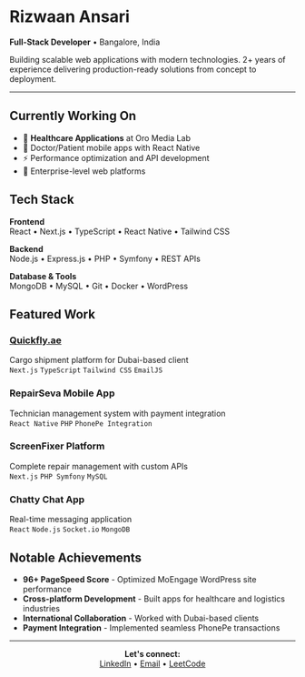 # Rizwaan Ansari

**Full-Stack Developer** • Bangalore, India

Building scalable web applications with modern technologies. 2+ years of experience delivering production-ready solutions from concept to deployment.

---

## Currently Working On

- 🏥 **Healthcare Applications** at Oro Media Lab
- 📱 Doctor/Patient mobile apps with React Native
- ⚡ Performance optimization and API development
- 🚀 Enterprise-level web platforms

## Tech Stack

**Frontend**  
React • Next.js • TypeScript • React Native • Tailwind CSS

**Backend**  
Node.js • Express.js • PHP • Symfony • REST APIs

**Database & Tools**  
MongoDB • MySQL • Git • Docker • WordPress

## Featured Work

### [Quickfly.ae](https://quickfly.ae)
Cargo shipment platform for Dubai-based client  
`Next.js` `TypeScript` `Tailwind CSS` `EmailJS`

### RepairSeva Mobile App
Technician management system with payment integration  
`React Native` `PHP` `PhonePe Integration`

### ScreenFixer Platform
Complete repair management with custom APIs  
`Next.js` `PHP Symfony` `MySQL`

### Chatty Chat App
Real-time messaging application  
`React` `Node.js` `Socket.io` `MongoDB`

## Notable Achievements

- **96+ PageSpeed Score** - Optimized MoEngage WordPress site performance
- **Cross-platform Development** - Built apps for healthcare and logistics industries
- **International Collaboration** - Worked with Dubai-based clients
- **Payment Integration** - Implemented seamless PhonePe transactions

---

<div align="center">

**Let's connect:**  
[LinkedIn](https://linkedin.com/in/rizwaan-dev) • [Email](mailto:rizwaanans786@gmail.com) • [LeetCode](https://leetcode.com/u/___rizwaan___/)

</div>
